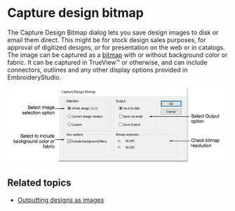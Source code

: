 # Capture design bitmap

The Capture Design Bitmap dialog lets you save design images to disk or email them direct. This might be for stock design sales purposes, for approval of digitized designs, or for presentation on the web or in catalogs. The image can be captured as a [bitmap](../../glossary/glossary#bitmap) with or without background color or fabric. It can be captured in TrueView™ or otherwise, and can include connectors, outlines and any other display options provided in EmbroideryStudio.

![CaptureDesignBitmap.png](assets/CaptureDesignBitmap.png)

## Related topics

- [Outputting designs as images](../../Production/reports/Outputting_designs_as_images)
